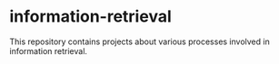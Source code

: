 # information-retrieval
This repository contains projects about various processes involved in information retrieval.
